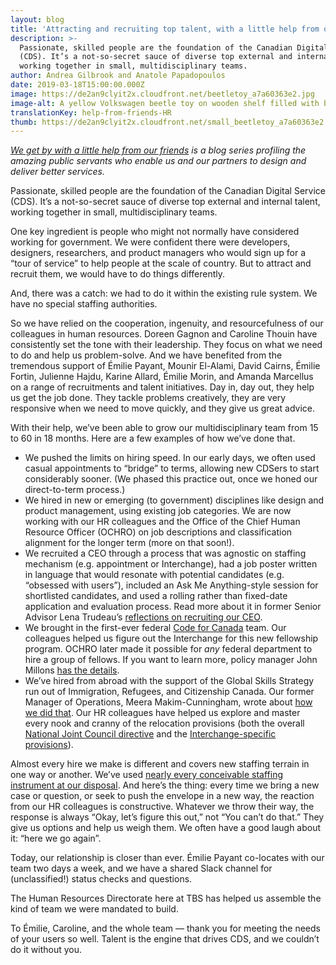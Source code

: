 ```yaml
---
layout: blog
title: 'Attracting and recruiting top talent, with a little help from our friends'
description: >-
  Passionate, skilled people are the foundation of the Canadian Digital Service
  (CDS). It’s a not-so-secret sauce of diverse top external and internal talent,
  working together in small, multidisciplinary teams.
author: Andrea Gilbrook and Anatole Papadopoulos
date: 2019-03-18T15:00:00.000Z
image: https://de2an9clyit2x.cloudfront.net/beetletoy_a7a60363e2.jpg
image-alt: A yellow Volkswagen beetle toy on wooden shelf filled with books.
translationKey: help-from-friends-HR
thumb: https://de2an9clyit2x.cloudfront.net/small_beetletoy_a7a60363e2.jpg
---
```

*[We get by with a little help from our friends](https://digital.canada.ca/2019/01/31/we-get-by-with-a-little-help-from-our-friends/) is a blog series profiling the amazing public servants who enable us and our partners to design and deliver better services.*

Passionate, skilled people are the foundation of the Canadian Digital Service (CDS). It’s a not-so-secret sauce of diverse top external and internal talent, working together in small, multidisciplinary teams.

One key ingredient is people who might not normally have considered working for government. We were confident there were developers, designers, researchers, and product managers who would sign up for a “tour of service” to help people at the scale of country. But to attract and recruit them, we would have to do things differently.

And, there was a catch: we had to do it within the existing rule system. We have no special staffing authorities.

So we have relied on the cooperation, ingenuity, and resourcefulness of our colleagues in human resources. Doreen Gagnon and Caroline Thouin have consistently set the tone with their leadership. They focus on what we need to do and help us problem-solve. And we have benefited from the tremendous support of Émilie Payant, Mounir El-Alami, David Cairns, Émilie Fortin, Julienne Hajdu, Karine Allard, Émilie Morin, and Amanda Marcellus on a range of recruitments and talent initiatives. Day in, day out, they help us get the job done. They tackle problems creatively, they are very responsive when we need to move quickly, and they give us great advice.

With their help, we’ve been able to grow our multidisciplinary team from 15 to 60 in 18 months. Here are a few examples of how we’ve done that.

* We pushed the limits on hiring speed. In our early days, we often used casual appointments to “bridge” to terms, allowing new CDSers to start considerably sooner. (We phased this practice out, once we honed our direct-to-term process.)
* We hired in new or emerging (to government) disciplines like design and product management, using existing job categories. We are now working with our HR colleagues and the Office of the Chief Human Resource Officer (OCHRO) on job descriptions and classification alignment for the longer term (more on that soon!).
* We recruited a CEO through a process that was agnostic on staffing mechanism (e.g. appointment or Interchange), had a job poster written in language that would resonate with potential candidates (e.g. “obsessed with users”), included an Ask Me Anything-style session for shortlisted candidates, and used a rolling rather than fixed-date application and evaluation process. Read more about it in former Senior Advisor Lena Trudeau’s [reflections on recruiting our CEO](https://digital.canada.ca/2018/04/09/recruiting-our-ceo/).
* We brought in the first-ever federal [Code for Canada](https://codefor.ca/) team. Our colleagues helped us figure out the Interchange for this new fellowship program. OCHRO later made it possible for *any* federal department to hire a group of fellows. If you want to learn more, policy manager John Millons [has the details](https://digital.canada.ca/2018/04/19/our-partnership-with-code-for-canada/).
* We’ve hired from abroad with the support of the Global Skills Strategy run out of Immigration, Refugees, and Citizenship Canada. Our former Manager of Operations, Meera Makim-Cunningham, wrote about [how we did that](https://digital.canada.ca/2018/10/12/global-skills-strategy/). Our HR colleagues have helped us explore and master every nook and cranny of the relocation provisions (both the overall [National Joint Council directive](https://www.njc-cnm.gc.ca/directive/d6/en) and the [Interchange-specific provisions](https://www.canada.ca/en/treasury-board-secretariat/services/travel-relocation/integrated-relocation-program-individuals-participating-developmental-programs.html)).

Almost every hire we make is different and covers new staffing terrain in one way or another. We’ve used [nearly every conceivable staffing instrument at our disposal](https://digital.canada.ca/2018/01/09/hiring-at-cds/). And here’s the thing: every time we bring a new case or question, or seek to push the envelope in a new way, the reaction from our HR colleagues is constructive. Whatever we throw their way,  the response is always “Okay, let’s figure this out,” not “You can’t do that.” They give us options and help us weigh them. We often have a good laugh about it: “here we go again”.

Today, our relationship is closer than ever. Émilie Payant co-locates with our team two days a week, and we have a shared Slack channel for (unclassified!) status checks and questions.

The Human Resources Directorate here at TBS has helped us assemble the kind of team we were mandated to build.

To Émilie, Caroline, and the whole team — thank you for meeting the needs of your users so well. Talent is the engine that drives CDS, and we couldn’t do it without you.


